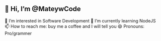 ## 👋 Hi, I’m @MateywCode
👀 I’m interested in Software Development
🌱 I’m currently learning NodeJS
📫 How to reach me: buy me a coffee and I will tell you
😄 Pronouns: Pro/grammer
